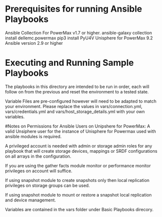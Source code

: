 # Prerequisites for running Ansible Playbooks
Ansible Collection For PowerMax v1.7 or higher.
ansible-galaxy collection install dellemc.powermax
pip3 install PyU4V
Unisphere for PowerMax 9.2
Ansible version 2.9 or higher


# Executing and Running Sample Playbooks

The playbooks in this directory are intended to be run in order, each will 
follow on from the previous and reset the environment to a tested state.

Variable Files are pre-configured however will need to be adapted to match 
your environment.  Please replace the values in vars/connection.yml, 
vars/credentials.yml and vars/host_storage_details.yml with your own 
variables.

#Notes on Permissions for Ansible Users on Unipshere for PowerMax: 
A valid Unsiphere user for the instance of Unisphere for Powermax used with 
ansible modules is required.

A privileged account is needed with admin or storage admin roles for 
any playbook that will create storage devices, mappings or SRDF 
configurations on all arrays in the configuration.  

If you are using the gather facts module monitor or 
performance monitor privileges on account will suffice.  

If using snapshot module to create snapshots only then local replication 
privileges on storage groups can be used. 

If using snapshot module to mount or restore a snapshot local replication and 
device management.

Variables are contained in the vars folder under Basic Playbooks direcory.

